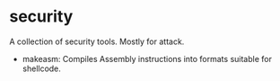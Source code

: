 # security
A collection of security tools. Mostly for attack.

* makeasm: Compiles Assembly instructions into formats suitable for shellcode.

